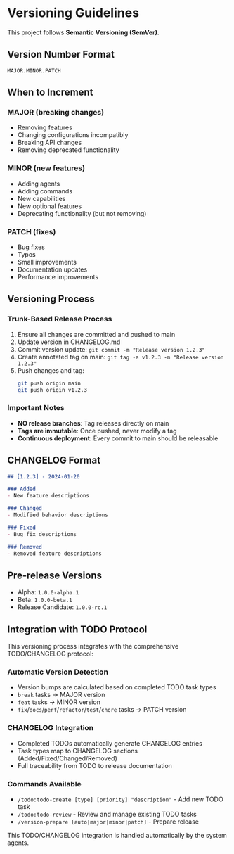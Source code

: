 # Versioning Guidelines

This project follows **Semantic Versioning (SemVer)**.

## Version Number Format
`MAJOR.MINOR.PATCH`

## When to Increment

### MAJOR (breaking changes)
- Removing features
- Changing configurations incompatibly
- Breaking API changes
- Removing deprecated functionality

### MINOR (new features)
- Adding agents
- Adding commands
- New capabilities
- New optional features
- Deprecating functionality (but not removing)

### PATCH (fixes)
- Bug fixes
- Typos
- Small improvements
- Documentation updates
- Performance improvements

## Versioning Process

### Trunk-Based Release Process
1. Ensure all changes are committed and pushed to main
2. Update version in CHANGELOG.md
3. Commit version update: `git commit -m "Release version 1.2.3"`
4. Create annotated tag on main: `git tag -a v1.2.3 -m "Release version 1.2.3"`
5. Push changes and tag:
   ```bash
   git push origin main
   git push origin v1.2.3
   ```

### Important Notes
- **NO release branches**: Tag releases directly on main
- **Tags are immutable**: Once pushed, never modify a tag
- **Continuous deployment**: Every commit to main should be releasable

## CHANGELOG Format

```markdown
## [1.2.3] - 2024-01-20

### Added
- New feature descriptions

### Changed
- Modified behavior descriptions

### Fixed
- Bug fix descriptions

### Removed
- Removed feature descriptions
```

## Pre-release Versions
- Alpha: `1.0.0-alpha.1`
- Beta: `1.0.0-beta.1`
- Release Candidate: `1.0.0-rc.1`

## Integration with TODO Protocol

This versioning process integrates with the comprehensive TODO/CHANGELOG protocol:

### Automatic Version Detection
- Version bumps are calculated based on completed TODO task types
- `break` tasks → MAJOR version
- `feat` tasks → MINOR version
- `fix`/`docs`/`perf`/`refactor`/`test`/`chore` tasks → PATCH version

### CHANGELOG Integration
- Completed TODOs automatically generate CHANGELOG entries
- Task types map to CHANGELOG sections (Added/Fixed/Changed/Removed)
- Full traceability from TODO to release documentation

### Commands Available
- `/todo:todo-create [type] [priority] "description"` - Add new TODO task
- `/todo:todo-review` - Review and manage existing TODO tasks
- `/version-prepare [auto|major|minor|patch]` - Prepare release

This TODO/CHANGELOG integration is handled automatically by the system agents.